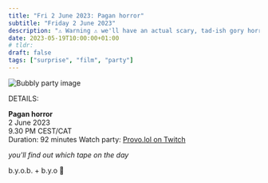 ```yaml
---
title: "Fri 2 June 2023: Pagan horror"
subtitle: "Friday 2 June 2023"
description: "⚠️ Warning ⚠️ we'll have an actual scary, tad-ish gory horror film for tonight so be sure to check whether that's your sort of thing. Of course as your provo pals we're here to keep you company all the way. Bring mates, strangers, any snacks you like :3"
date: 2023-05-19T10:00:00+01:00
# tldr: 
draft: false
tags: ["surprise", "film", "party"]
---
```


![Bubbly party image](/images/surprise-party.jpg)

DETAILS:

**Pagan horror**   
2 June 2023  
9.30 PM CEST/CAT  
Duration: 92 minutes 
Watch party: [Provo.lol on Twitch](https://www.twitch.tv/provolol)

*you'll find out which tape on the day* 

b.y.o.b. + b.y.o 🍕